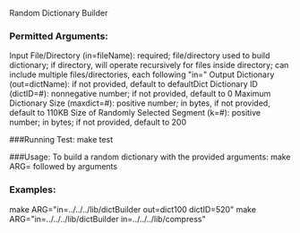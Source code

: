 Random Dictionary Builder

### Permitted Arguments:
Input File/Directory (in=fileName): required; file/directory used to build dictionary; if directory, will operate recursively for files inside directory; can include multiple files/directories, each following "in="
Output Dictionary (out=dictName): if not provided, default to defaultDict
Dictionary ID (dictID=#): nonnegative number; if not provided, default to 0
Maximum Dictionary Size (maxdict=#): positive number; in bytes, if not provided, default to 110KB
Size of Randomly Selected Segment (k=#): positive number; in bytes; if not provided, default to 200

###Running Test:
make test


###Usage:
To build a random dictionary with the provided arguments: make ARG= followed by arguments


### Examples:
make ARG="in=../../../lib/dictBuilder out=dict100 dictID=520"
make ARG="in=../../../lib/dictBuilder in=../../../lib/compress"
